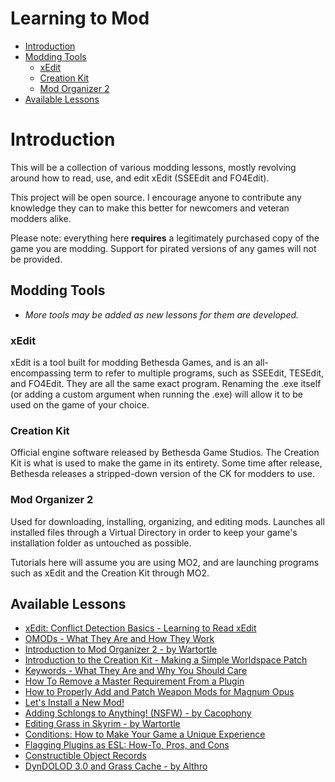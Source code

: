 # Learning to Mod

- [Introduction](#introduction)
- [Modding Tools](#modding-tools)
  - [xEdit](#xedit)
  - [Creation Kit](#creation-kit)
  - [Mod Organizer 2](#mod-organizer-2)
- [Available Lessons](#available-lessons)



# Introduction

This will be a collection of various modding lessons, mostly revolving around how to read, use, and edit xEdit (SSEEdit and FO4Edit).

This project will be open source. I encourage anyone to contribute any knowledge they can to make this better for newcomers and veteran modders alike.

Please note: everything here **requires** a legitimately purchased copy of the game you are modding. Support for pirated versions of any games will not be provided.

## Modding Tools

  -  *More tools may be added as new lessons for them are developed.*

### xEdit

xEdit is a tool built for modding Bethesda Games, and is an all-encompassing term to refer to multiple programs, such as SSEEdit, TESEdit, and FO4Edit. They are all the same exact program. Renaming the .exe itself (or adding a custom argument when running the .exe) will allow it to be used on the game of your choice.

### Creation Kit

Official engine software released by Bethesda Game Studios. The Creation Kit is what is used to make the game in its entirety. Some time after release, Bethesda releases a stripped-down version of the CK for modders to use.

### Mod Organizer 2

Used for downloading, installing, organizing, and editing mods. Launches all installed files through a Virtual Directory in order to keep your game's installation folder as untouched as possible.

Tutorials here will assume you are using MO2, and are launching programs such as xEdit and the Creation Kit through MO2.

## Available Lessons

-  [xEdit: Conflict Detection Basics - Learning to Read xEdit](https://github.com/LivelyDismay/Learn-To-Mod/blob/d2f265d8bd10b9711f2769594e7c3c5afabaf261/lessons/Conflict%20Basics.md)  
-  [OMODs - What They Are and How They Work](https://github.com/LivelyDismay/Learn-To-Mod/blob/454ff9bb7a720273f9102c56c746509fabf5268b/lessons/OMODs%20Tutorial.md)  
-  [Introduction to Mod Organizer 2 - by Wartortle](https://github.com/LivelyDismay/Learn-To-Mod/blob/45924ba2654319ba868cfa69495fb6ff3c9bfa44/lessons/Introduction%20to%20MO2.md)  
-  [Introduction to the Creation Kit - Making a Simple Worldspace Patch](https://github.com/LivelyDismay/Learn-To-Mod/blob/8058e13851771ea29cc9c7ab648f21e4e279bda2/lessons/Making%20a%20Simple%20Patch%20With%20the%20CK.md)  
-  [Keywords - What They Are and Why You Should Care](https://github.com/LivelyDismay/Learn-To-Mod/blob/cd1a2c2edc7bd9873eefa0aa8d523d8f044d8a72/lessons/Keywords%20Intro.md)  
-  [How To Remove a Master Requirement From a Plugin](https://github.com/LivelyDismay/Learn-To-Mod/blob/4975dfb6740d93d25e3eba89895238d4663aaea6/lessons/Remove%20a%20Master.md)  
-  [How to Properly Add and Patch Weapon Mods for Magnum Opus](https://github.com/LivelyDismay/Learn-To-Mod/blob/e700e10be41c1a70955e8426aee040bc647d90b3/lessons/Weapon%20Patching%20for%20Magnum%20Opus.md)  
-  [Let's Install a New Mod!](https://github.com/LivelyDismay/Learn-To-Mod/blob/5a5b922602a09e1a3d175658fc1f98b81d31d790/lessons/Install%20a%20New%20Mod.md)  
-  [Adding Schlongs to Anything! (NSFW) - by Cacophony](https://github.com/LivelyDismay/Learn-To-Mod/blob/6508d7c1a670f0843758426414eaf0f814bdb302/lessons/Adding%20Schlongs%20to%20Anything%20(NSFW).md)  
-  [Editing Grass in Skyrim - by Wartortle](https://github.com/LivelyDismay/Learn-To-Mod/blob/d6463f337d70cc8953e674fccedf9104feee6325/lessons/Editing%20Grass%20in%20Skyrim.md)  
-  [Conditions: How to Make Your Game a Unique Experience](https://github.com/LivelyDismay/Learn-To-Mod/blob/ae20498aa9f9ce8a146c9eb9346d19df08139408/lessons/Conditions.md)
-  [Flagging Plugins as ESL: How-To, Pros, and Cons](https://github.com/LivelyDismay/Learn-To-Mod/blob/19f7c8d14daddadc1a6c0ec5c1ac9189878a9fd6/lessons/ESLFlagging.md)
-  [Constructible Object Records](https://github.com/LivelyDismay/Learn-To-Mod/blob/ce929761139c0110e434e166faae81d33f06eb82/lessons/Creating%20COBJs.md)
-  [DynDOLOD 3.0 and Grass Cache - by Althro](https://github.com/LivelyDismay/Learn-To-Mod/blob/c176a650828eeb0394c007995d024a3e7eae1227/lessons/DynDOLOD%203.0%20and%20Grass%20Cache.md)
